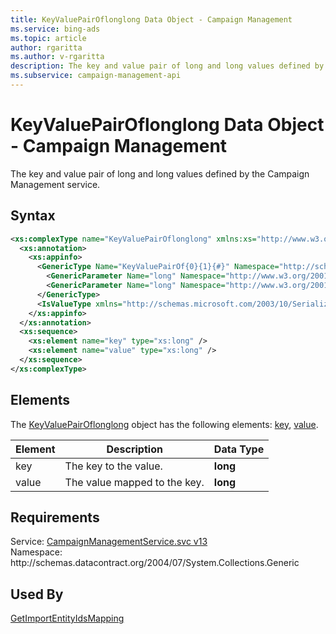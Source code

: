 ```yaml
---
title: KeyValuePairOflonglong Data Object - Campaign Management
ms.service: bing-ads
ms.topic: article
author: rgaritta
ms.author: v-rgaritta
description: The key and value pair of long and long values defined by the Campaign Management service.
ms.subservice: campaign-management-api
---
```

# KeyValuePairOflonglong Data Object - Campaign Management
The key and value pair of long and long values defined by the Campaign Management service.

## Syntax
```xml
<xs:complexType name="KeyValuePairOflonglong" xmlns:xs="http://www.w3.org/2001/XMLSchema">
  <xs:annotation>
    <xs:appinfo>
      <GenericType Name="KeyValuePairOf{0}{1}{#}" Namespace="http://schemas.datacontract.org/2004/07/System.Collections.Generic" xmlns="http://schemas.microsoft.com/2003/10/Serialization/">
        <GenericParameter Name="long" Namespace="http://www.w3.org/2001/XMLSchema" />
        <GenericParameter Name="long" Namespace="http://www.w3.org/2001/XMLSchema" />
      </GenericType>
      <IsValueType xmlns="http://schemas.microsoft.com/2003/10/Serialization/">true</IsValueType>
    </xs:appinfo>
  </xs:annotation>
  <xs:sequence>
    <xs:element name="key" type="xs:long" />
    <xs:element name="value" type="xs:long" />
  </xs:sequence>
</xs:complexType>
```

## <a name="elements"></a>Elements

The [KeyValuePairOflonglong](keyvaluepairoflonglong.md) object has the following elements: [key](#key), [value](#value).

|Element|Description|Data Type|
|-----------|---------------|-------------|
|<a name="key"></a>key|The key to the value.|**long**|
|<a name="value"></a>value|The value mapped to the key.|**long**|

## Requirements
Service: [CampaignManagementService.svc v13](https://campaign.api.bingads.microsoft.com/Api/Advertiser/CampaignManagement/v13/CampaignManagementService.svc)  
Namespace: http\://schemas.datacontract.org/2004/07/System.Collections.Generic  

## Used By
[GetImportEntityIdsMapping](getimportentityidsmapping.md)  
